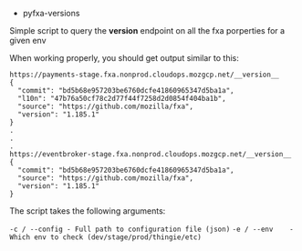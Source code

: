 * pyfxa-versions

Simple script to query the __version__ endpoint on all the fxa porperties for a given env

When working properly, you should get output similar to this:

```
https://payments-stage.fxa.nonprod.cloudops.mozgcp.net/__version__
{
  "commit": "bd5b68e957203be6760dcfe41860965347d5ba1a",
  "l10n": "47b76a50cf78c2d77f44f7258d2d0854f404ba1b",
  "source": "https://github.com/mozilla/fxa",
  "version": "1.185.1"
}
.
.
.
https://eventbroker-stage.fxa.nonprod.cloudops.mozgcp.net/__version__
{
  "commit": "bd5b68e957203be6760dcfe41860965347d5ba1a",
  "source": "https://github.com/mozilla/fxa",
  "version": "1.185.1"
}
```

The script takes the following arguments:

 `-c / --config - Full path to configuration file (json)`
 `-e / --env    - Which env to check (dev/stage/prod/thingie/etc)`



